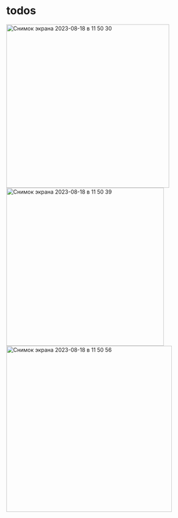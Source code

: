 # todos
<img width="427" alt="Снимок экрана 2023-08-18 в 11 50 30" src="https://github.com/p-force/todos/assets/109235970/f5c264bd-7a95-436a-9746-5740b257e0e4">

</br>
<img width="413" alt="Снимок экрана 2023-08-18 в 11 50 39" src="https://github.com/p-force/todos/assets/109235970/5ff8e127-f149-4669-a9c3-055b8b21567f">
</br>

<img width="434" alt="Снимок экрана 2023-08-18 в 11 50 56" src="https://github.com/p-force/todos/assets/109235970/e89a3def-c967-42be-b888-edbbf1b61396">
